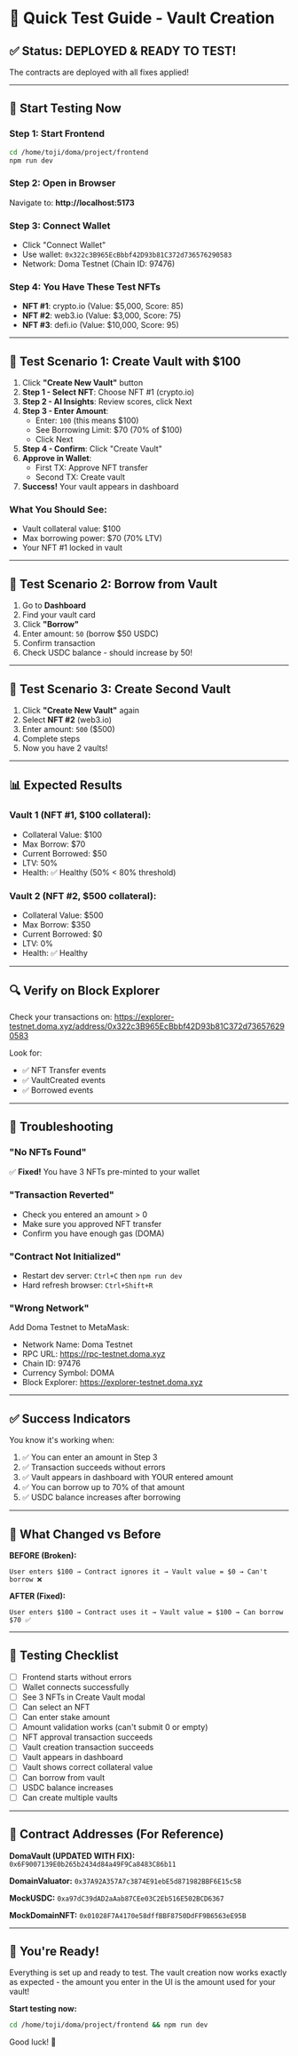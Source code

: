 # 🧪 Quick Test Guide - Vault Creation

## ✅ Status: DEPLOYED & READY TO TEST!

The contracts are deployed with all fixes applied!

---

## 🚀 Start Testing Now

### Step 1: Start Frontend
```bash
cd /home/toji/doma/project/frontend
npm run dev
```

### Step 2: Open in Browser
Navigate to: **http://localhost:5173**

### Step 3: Connect Wallet
- Click "Connect Wallet"
- Use wallet: `0x322c3B965EcBbbf42D93b81C372d736576290583`
- Network: Doma Testnet (Chain ID: 97476)

### Step 4: You Have These Test NFTs
- **NFT #1**: crypto.io (Value: $5,000, Score: 85)
- **NFT #2**: web3.io (Value: $3,000, Score: 75)
- **NFT #3**: defi.io (Value: $10,000, Score: 95)

---

## 🎯 Test Scenario 1: Create Vault with $100

1. Click **"Create New Vault"** button
2. **Step 1 - Select NFT**: Choose NFT #1 (crypto.io)
3. **Step 2 - AI Insights**: Review scores, click Next
4. **Step 3 - Enter Amount**: 
   - Enter: `100` (this means $100)
   - See Borrowing Limit: $70 (70% of $100)
   - Click Next
5. **Step 4 - Confirm**: Click "Create Vault"
6. **Approve in Wallet**: 
   - First TX: Approve NFT transfer
   - Second TX: Create vault
7. **Success!** Your vault appears in dashboard

### What You Should See:
- Vault collateral value: $100
- Max borrowing power: $70 (70% LTV)
- Your NFT #1 locked in vault

---

## 🎯 Test Scenario 2: Borrow from Vault

1. Go to **Dashboard**
2. Find your vault card
3. Click **"Borrow"**
4. Enter amount: `50` (borrow $50 USDC)
5. Confirm transaction
6. Check USDC balance - should increase by 50!

---

## 🎯 Test Scenario 3: Create Second Vault

1. Click **"Create New Vault"** again
2. Select **NFT #2** (web3.io)
3. Enter amount: `500` ($500)
4. Complete steps
5. Now you have 2 vaults!

---

## 📊 Expected Results

### Vault 1 (NFT #1, $100 collateral):
- Collateral Value: $100
- Max Borrow: $70
- Current Borrowed: $50
- LTV: 50%
- Health: ✅ Healthy (50% < 80% threshold)

### Vault 2 (NFT #2, $500 collateral):
- Collateral Value: $500
- Max Borrow: $350
- Current Borrowed: $0
- LTV: 0%
- Health: ✅ Healthy

---

## 🔍 Verify on Block Explorer

Check your transactions on:
https://explorer-testnet.doma.xyz/address/0x322c3B965EcBbbf42D93b81C372d736576290583

Look for:
- ✅ NFT Transfer events
- ✅ VaultCreated events
- ✅ Borrowed events

---

## 🐛 Troubleshooting

### "No NFTs Found"
✅ **Fixed!** You have 3 NFTs pre-minted to your wallet

### "Transaction Reverted"
- Check you entered an amount > 0
- Make sure you approved NFT transfer
- Confirm you have enough gas (DOMA)

### "Contract Not Initialized"
- Restart dev server: `Ctrl+C` then `npm run dev`
- Hard refresh browser: `Ctrl+Shift+R`

### "Wrong Network"
Add Doma Testnet to MetaMask:
- Network Name: Doma Testnet
- RPC URL: https://rpc-testnet.doma.xyz
- Chain ID: 97476
- Currency Symbol: DOMA
- Block Explorer: https://explorer-testnet.doma.xyz

---

## ✅ Success Indicators

You know it's working when:
1. ✅ You can enter an amount in Step 3
2. ✅ Transaction succeeds without errors
3. ✅ Vault appears in dashboard with YOUR entered amount
4. ✅ You can borrow up to 70% of that amount
5. ✅ USDC balance increases after borrowing

---

## 🎉 What Changed vs Before

**BEFORE (Broken):**
```
User enters $100 → Contract ignores it → Vault value = $0 → Can't borrow ❌
```

**AFTER (Fixed):**
```
User enters $100 → Contract uses it → Vault value = $100 → Can borrow $70 ✅
```

---

## 📝 Testing Checklist

- [ ] Frontend starts without errors
- [ ] Wallet connects successfully
- [ ] See 3 NFTs in Create Vault modal
- [ ] Can select an NFT
- [ ] Can enter stake amount
- [ ] Amount validation works (can't submit 0 or empty)
- [ ] NFT approval transaction succeeds
- [ ] Vault creation transaction succeeds
- [ ] Vault appears in dashboard
- [ ] Vault shows correct collateral value
- [ ] Can borrow from vault
- [ ] USDC balance increases
- [ ] Can create multiple vaults

---

## 🎯 Contract Addresses (For Reference)

**DomaVault (UPDATED WITH FIX):**
`0x6F9007139E0b265b2434d84a49F9Ca8483C86b11`

**DomainValuator:**
`0x37A92A357A7c3874E91ebE5d871982BBF6E15c5B`

**MockUSDC:**
`0xa97dC39dAD2aAab87CEe03C2Eb516E502BCD6367`

**MockDomainNFT:**
`0x01028F7A4170e58dffBBF8750DdFF9B6563eE95B`

---

## 🎊 You're Ready!

Everything is set up and ready to test. The vault creation now works exactly as expected - the amount you enter in the UI is the amount used for your vault!

**Start testing now:**
```bash
cd /home/toji/doma/project/frontend && npm run dev
```

Good luck! 🚀

